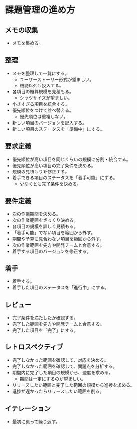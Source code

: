 # 課題管理の進め方

## メモの収集

- メモを集める。

## 整理

- メモを整理して一覧にする。
    - ユーザーストーリー形式が望ましい。
    - 機能以外も投入する。
- 各項目の概算規模を見積もる。
    - シャツサイズが望ましい。
- 小さすぎる項目を統合する。
- 優先順位をつけて並べ替える。
    - 優先順位は重複しない。
- 新しい項目のバージョンを記入する。
- 新しい項目のステータスを「準備中」にする。

## 要求定義

- 優先順位が高い項目を同じくらいの規模に分割・統合する。
- 優先順位が高い項目の完了条件を決める。
- 規模の見積もりを修正する。
- 着手できる項目のステータスを「着手可能」にする。
    - 少なくとも完了条件を決める。

## 要件定義

- 次の作業期間を決める。
- 次の作業範囲をざっくり決める。
- 各項目の規模を詳しく見積もる。
- 「着手可能」でない項目を範囲から外す。
- 期間や予算に見合わない項目を範囲から外す。
- 次の作業範囲を先方や開発チームと合意する。
- 着手する項目のバージョンを修正する。

## 着手

- 着手する。
- 着手した項目のステータスを「進行中」にする。

## レビュー

- 完了条件を満たしたか確認する。
- 完了した範囲を先方や開発チームと合意する。
- 完了した項目を「完了」にする。

## レトロスペクティブ

- 完了しなかった範囲を確認して、対応を決める。
- 完了しなかった範囲を確認して、問題点を分析する。
- 期間内に完了した項目の規模から、速度を求める。
    - 期間は一定にするのが望ましい。
- リリースしたい範囲と完了した範囲の規模から進捗を求める。
- 進捗が遅かったらリリースしたい範囲を削る。

## イテレーション

- 最初に戻って繰り返す。
